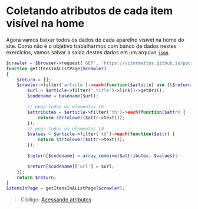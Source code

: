 # Coletando atributos de cada item visível na home

Agora vamos baixar todos os dados de cada aparelho visível na home do site. Como não é o objetivo trabalharmos com banco de dados nestes exercícios, vamos salvar a saída destes dados em um arquivo [`json`](https://www.php.net/manual/en/book.json.php).

```php
$crawler = $browser->request('GET', 'https://vitormattos.github.io/poc-lineageos-cellphone-list-statics/about');
function getItensInAListPage($crawler)
{
    $return = [];
    $crawler->filter('article')->each(function($article) use (&$return) {
        $url = $article->filter('.title')->link()->getUri();
        $codename = basename($url);

        // pega todos os elementos th
        $attributes = $article->filter('th')->each(function($attr) {
            return strtolower($attr->text());
        });
        // pega todos os elementos td
        $values = $article->filter('td')->each(function($attr) {
            return strtolower($attr->text());
        });

        $return[$codename] = array_combine($attributes, $values);

        $return[$codename]['url'] = $url;
    });
    return $return;
}
$itensInPage = getItensInAListPage($crawler);
```

> Código: [Acessando atributos](/exercicio/10-atributo_de_cada_item_visivel.php)